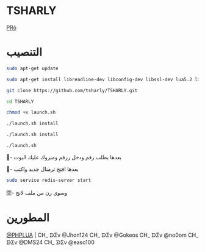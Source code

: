 # TSHARLY

[PRô](https://telegram.me/DEVASL)

# التنصيب
```sh
sudo apt-get update

sudo apt-get install libreadline-dev libconfig-dev libssl-dev lua5.2 liblua5.2-dev lua-socket lua-sec lua-expat libevent-dev make unzip git redis-server autoconf g++ libjansson-dev libpython-dev expat libexpat1-dev

git clone https://github.com/tsharly/TSHARLY.git

cd TSHARLY

chmod +x launch.sh

./launch.sh install

./launch.sh install

./launch.sh

```

💟- بعدها يطلب رقم ودخل ررقم ومبروك عليك البوت 

🕎- بعدها افتح ترمنال جديد واكتب

```sh
sudo service redis-server start
```

🈳- وسوي رن من ملف لانج

# المطورين

[@PHPLUA](https://telegram.me/DEVASL) | 
CH_ ᗦΣⱱ @Jhon124
CH_ ᗦΣⱱ @Gokeos
CH_ ᗦΣⱱ @no0om
CH_ ᗦΣⱱ @DMS24
CH_ ᗦΣⱱ @easo100
